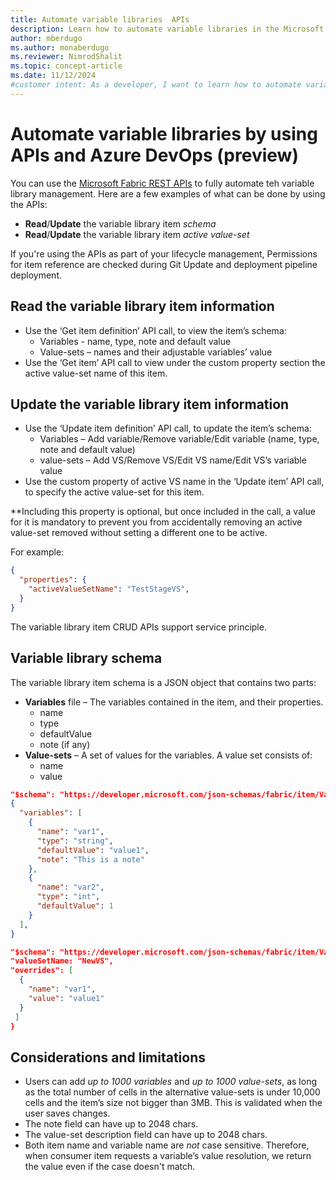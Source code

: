 ```yaml
---
title: Automate variable libraries  APIs
description: Learn how to automate variable libraries in the Microsoft Fabric Application lifecycle management (ALM) tool, by using APIs.
author: mberdugo
ms.author: monaberdugo
ms.reviewer: NimrodShalit
ms.topic: concept-article
ms.date: 11/12/2024
#customer intent: As a developer, I want to learn how to automate variable libraries in the Microsoft Fabric Application lifecycle management (ALM) tool, by using APIs, so that I can manage my content lifecycle.
---
```


# Automate variable libraries by using APIs and Azure DevOps (preview)

You can use the [Microsoft Fabric REST APIs](/rest/api/fabric/articles/using-fabric-apis) to fully automate teh variable library management. Here are a few examples of what can be done by using the APIs:

* **Read**/**Update** the variable library item *schema*
* **Read**/**Update** the variable library item *active value-set*

If you're using the APIs as part of your lifecycle management, 
Permissions for item reference are checked during Git Update and deployment pipeline deployment.

## Read the variable library item information

* Use the ‘Get item definition’ API call, to view the item’s schema:
  * Variables - name, type, note and default value
  * Value-sets – names and their adjustable variables’ value
* Use the ‘Get item’ API call to view under the custom property section the active value-set name of this item.

## Update the variable library item information

* Use the ‘Update item definition’ API call, to update the item’s schema:
  * Variables – Add variable/Remove variable/Edit variable (name, type, note and default value)
  * value-sets – Add VS/Remove VS/Edit VS name/Edit VS’s variable value
* Use the custom property of active VS name in the ‘Update item’ API call, to specify the active value-set for this item.

**Including this property is optional, but once included in the call, a value for it is mandatory to prevent you from accidentally removing an active value-set removed without setting a different one to be active.

For example:

```json
{
  "properties": {
    "activeValueSetName": "TestStageVS",
  }
}
```

The variable library item CRUD APIs support service principle.

## Variable library schema

The variable library item schema is a JSON object that contains two parts:

* **Variables** file – The variables contained in the item, and their properties.
  * name
  * type
  * defaultValue
  * note (if any)
* **Value-sets** – A set of values for the variables. A value set consists of:
  * name
  * value

```json
"$schema": "https://developer.microsoft.com/json-schemas/fabric/item/VariablesLibrary/definition/1.0.0/schema.json",
{
  "variables": [
    {
      "name": "var1",
      "type": "string",
      "defaultValue": "value1",
      "note": "This is a note"
    },
    {
      "name": "var2",
      "type": "int",
      "defaultValue": 1
    }
  ],
}
```

```json
"$schema": "https://developer.microsoft.com/json-schemas/fabric/item/VariablesLibrary/definition/1.0.0/schema.json",
"valueSetName: "NewVS",
"overrides": [
  {
    "name": "var1",
    "value": "value1"
  }
 ]
}
```

## Considerations and limitations

* Users can add *up to 1000 variables* and *up to 1000 value-sets*, as long as the total number of cells in the alternative value-sets is under 10,000 cells and the item’s size not bigger than 3MB. This is validated when the user saves changes.
* The note field can have up to 2048 chars.
* The value-set description field can have up to 2048 chars.
* Both item name and variable name are *not* case sensitive. Therefore, when consumer item requests a variable’s value resolution, we return the value even if the case doesn't match.
